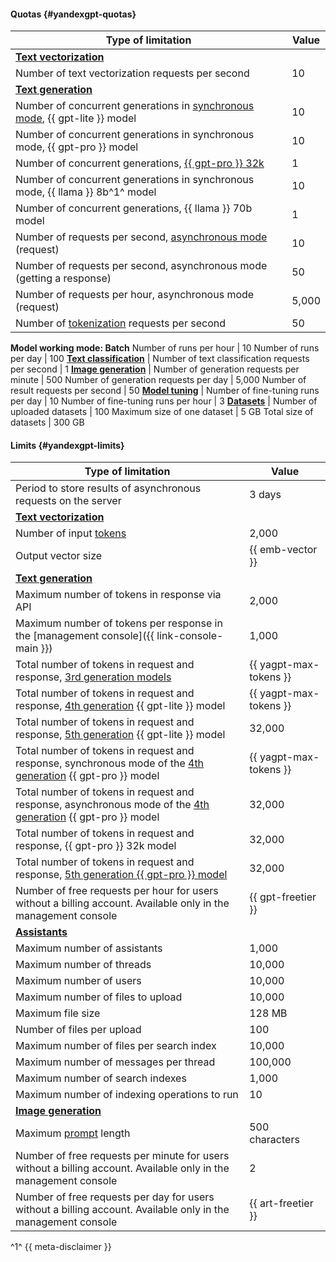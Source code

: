#### Quotas {#yandexgpt-quotas}

Type of limitation | Value
----- | -----
**[Text vectorization](../foundation-models/concepts/embeddings.md)** |
Number of text vectorization requests per second | 10
**[Text generation](../foundation-models/concepts/yandexgpt/index.md)** |
Number of concurrent generations in [synchronous mode](../foundation-models/concepts/index.md#working-mode), {{ gpt-lite }} model | 10
Number of concurrent generations in synchronous mode, {{ gpt-pro }} model | 10
Number of concurrent generations, [{{ gpt-pro }} 32k](../foundation-models/concepts/yandexgpt/models.md#generation) | 1
Number of concurrent generations in synchronous mode, {{ llama }} 8b^1^ model | 10
Number of concurrent generations, {{ llama }} 70b model | 1
Number of requests per second, [asynchronous mode](../foundation-models/concepts/index.md#working-mode) (request) | 10
Number of requests per second, asynchronous mode (getting a response) | 50
Number of requests per hour, asynchronous mode (request) | 5,000
Number of [tokenization](../foundation-models/text-generation/api-ref/grpc/Tokenizer/index.md) requests per second | 50
**Model working mode: Batch**
Number of runs per hour | 10
Number of runs per day | 100
**[Text classification](../foundation-models/concepts/classifier/index.md)** |
Number of text classification requests per second | 1
**[Image generation](../foundation-models/concepts/yandexart/index.md)** |
Number of generation requests per minute | 500
Number of generation requests per day | 5,000
Number of result requests per second | 50
**[Model tuning](../foundation-models/concepts/tuning/index.md)** |
Number of fine-tuning runs per day | 10
Number of fine-tuning runs per hour | 3
**[Datasets](../foundation-models/concepts/resources/dataset.md)** |
Number of uploaded datasets | 100 
Maximum size of one dataset | 5 GB
Total size of datasets | 300 GB

#### Limits {#yandexgpt-limits}

Type of limitation | Value
----- | -----
Period to store results of asynchronous requests on the server | 3 days
**[Text vectorization](../foundation-models/concepts/embeddings.md)** |
Number of input [tokens](../foundation-models/concepts/yandexgpt/tokens.md) | 2,000
Output vector size | {{ emb-vector }}
**[Text generation](../foundation-models/concepts/yandexgpt/index.md)** |
Maximum number of tokens in response via API | 2,000 
Maximum number of tokens per response in the [management console]({{ link-console-main }}) | 1,000
Total number of tokens in request and response, [3rd generation models](../foundation-models/concepts/yandexgpt/models.md) | {{ yagpt-max-tokens }}
Total number of tokens in request and response, [4th generation](../foundation-models/concepts/yandexgpt/models.md) {{ gpt-lite }} model | {{ yagpt-max-tokens }}
Total number of tokens in request and response, [5th generation](../foundation-models/concepts/yandexgpt/models.md) {{ gpt-lite }} model | 32,000
Total number of tokens in request and response, synchronous mode of the [4th generation](../foundation-models/concepts/yandexgpt/models.md) {{ gpt-pro }} model | {{ yagpt-max-tokens }}
Total number of tokens in request and response, asynchronous mode of the [4th generation](../foundation-models/concepts/yandexgpt/models.md) {{ gpt-pro }} model | 32,000
Total number of tokens in request and response, {{ gpt-pro }} 32k model | 32,000
Total number of tokens in request and response, [5th generation {{ gpt-pro }} model](../foundation-models/concepts/yandexgpt/models.md) | 32,000
Number of free requests per hour for users without a billing account. Available only in the management console | {{ gpt-freetier }}
**[Assistants](../foundation-models/concepts/assistant/index.md)**|
Maximum number of assistants | 1,000
Maximum number of threads | 10,000
Maximum number of users | 10,000
Maximum number of files to upload | 10,000
Maximum file size | 128 MB
Number of files per upload | 100
Maximum number of files per search index | 10,000
Maximum number of messages per thread | 100,000
Maximum number of search indexes | 1,000
Maximum number of indexing operations to run | 10
**[Image generation](../foundation-models/concepts/yandexart/index.md)** |
Maximum [prompt](../foundation-models/concepts/index.md#prompt) length | 500 characters
Number of free requests per minute for users without a billing account. Available only in the management console | 2
Number of free requests per day for users without a billing account. Available only in the management console | {{ art-freetier }}


^1^ {{ meta-disclaimer }}